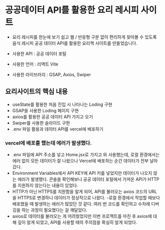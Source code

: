 # 공공데이터 API를 활용한 요리 레시피 사이트

- 요리 레시피를 한눈에 보기 쉽고 웹 / 반응형 구분 없이 편리하게 찾아볼 수 있도록 음식 레시피 공공 데이터 API를 활용한 요리책 사이트를 만들었습니다.

- 사용한 API : 공공 데이터 포털
- 사용한 언어 : 리액트 Vite
- 사용한 라이브러리 : GSAP, Axios, Swiper

## 요리사이트의 핵심 내용
- useState를 활용한 처음 진입 시 나타나는 Loding 구현
- GSAP을 사용한 Loding 페이지 구현
- axios를 활용한 공공 데이터 API 가지고 오기
- Swiper를 사용한 슬라이드 구현 
- .env 파일 활용과 데이터 API를 vercel에 배포하기

### vercel에 배포를 했는데 에러가 발생했다.
- .env 파일에 API 주소를 넣고 Home.jsx로 가지고 와 사용했는데, 로컬 환경에서는 에러 없이 모든 데이터가 잘 나왔으나 Vercel에 배포하는 순간 데이터가 전부 날아갔다.
- Environment Variables에서 API KEY에 API 키를 넣었지만 데이터가 나오지 않는 에러가 발생했다. 콘솔을 확인해보니 공공 데이터 포털에서 가져온 API가 HTTP를 지원하지 않는다는 내용이 있었다.
- HTTP가 아닌 HTTPS를 지원함을 알게 되어, API를 불러오는 axios 코드의 URL을 HTTPS로 변경하니 데이터가 정상적으로 나왔다.
-로컬 환경에서 작업할 때보다 배포했을 때 발생하는 에러가 많았던 것 같다. 여러 번 코드를 확인하고 수차례 디버깅을 하는 과정이 필요했다는 걸 깨달았다.
- axios로 데이터를 불러오는 게 어려웠었지만 이번 프로젝트를 마친 후 axios에 대해 깊이 알게 되었고, API를 사용할 때의 주의점을 확실히 알게 되었다.
